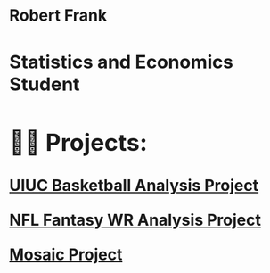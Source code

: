<h1>Robert Frank <br/><a <h1>
<h3> Statistics and Economics Student</h3>

<h2>👨‍💻 Projects:</h2>

[UIUC Basketball Analysis Project](https://github.com/robertfrank1007/Illinois-Baketball-Project)

[NFL Fantasy WR Analysis Project](https://github.com/robertfrank1007/NFL-Wide-Receiver-Analysis-Project)

[Mosaic Project](https://github.com/robertfrank1007/Mosaic-Project/tree/main)

